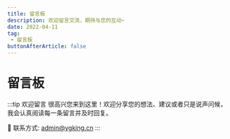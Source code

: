```yaml
---
title: 留言板
description: 欢迎留言交流，期待与您的互动~
date: 2022-04-11
tag:
 - 留言板
buttonAfterArticle: false
---
```


# 留言板

:::tip 欢迎留言
很高兴您来到这里！欢迎分享您的想法、建议或者只是说声问候，我会认真阅读每一条留言并及时回复。

📧 联系方式: [admin@ygking.cn](mailto:admin@ygking.cn)
:::